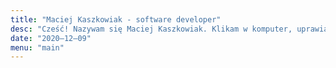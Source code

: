 ```yaml
---
title: "Maciej Kaszkowiak - software developer"
desc: "Cześć! Nazywam się Maciej Kaszkowiak. Klikam w komputer, uprawiam sport oraz prowadzę bloga."
date: "2020–12–09"
menu: "main"
---
```

